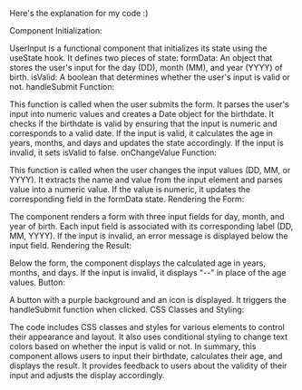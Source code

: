Here's the explanation for my code :)

Component Initialization:

UserInput is a functional component that initializes its state using the useState hook. It defines two pieces of state:
formData: An object that stores the user's input for the day (DD), month (MM), and year (YYYY) of birth.
isValid: A boolean that determines whether the user's input is valid or not.
handleSubmit Function:

This function is called when the user submits the form.
It parses the user's input into numeric values and creates a Date object for the birthdate.
It checks if the birthdate is valid by ensuring that the input is numeric and corresponds to a valid date.
If the input is valid, it calculates the age in years, months, and days and updates the state accordingly.
If the input is invalid, it sets isValid to false.
onChangeValue Function:

This function is called when the user changes the input values (DD, MM, or YYYY).
It extracts the name and value from the input element and parses value into a numeric value.
If the value is numeric, it updates the corresponding field in the formData state.
Rendering the Form:

The component renders a form with three input fields for day, month, and year of birth. Each input field is associated with its corresponding label (DD, MM, YYYY).
If the input is invalid, an error message is displayed below the input field.
Rendering the Result:

Below the form, the component displays the calculated age in years, months, and days. If the input is invalid, it displays "--" in place of the age values.
Button:

A button with a purple background and an icon is displayed. It triggers the handleSubmit function when clicked.
CSS Classes and Styling:

The code includes CSS classes and styles for various elements to control their appearance and layout. It also uses conditional styling to change text colors based on whether the input is valid or not.
In summary, this component allows users to input their birthdate, calculates their age, and displays the result. It provides feedback to users about the validity of their input and adjusts the display accordingly. 
